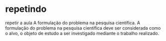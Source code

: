 repetindo
=========

repetir a aula
A formulação do problema na pesquisa científica.
A formulação do problema na pesquisa científica deve ser considerada como o alvo, o objeto de estudo a ser investigado mediante o trabalho realizado.

